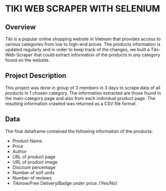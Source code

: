 # TIKI WEB SCRAPER WITH SELENIUM

## Overview
Tiki is a popular online shopping website in Vietnam that provides access to various categories from low to high-end prices. The products information is updated regularly and in order to keep track of the changes, we built a Tiki-Web-Scraper that could extract information of the products in any category found on the website. 

## Project Description
This project was done in group of 3 members in 3 days to scrape data of all products in 1 chosen category. The information extracted are those found in the main-category page and also from each individual product page. The resulting information crawled was returned as a CSV file format.

## Data
The final dataframe contained the following information of the products:
- Product Name
- Price
- Author
- URL of product page
- URL of product image
- Discount percentage
- Number of solf units
- Number of reviews
- Tikinow/Free Delivery/Badge under price: (Yes/No)
